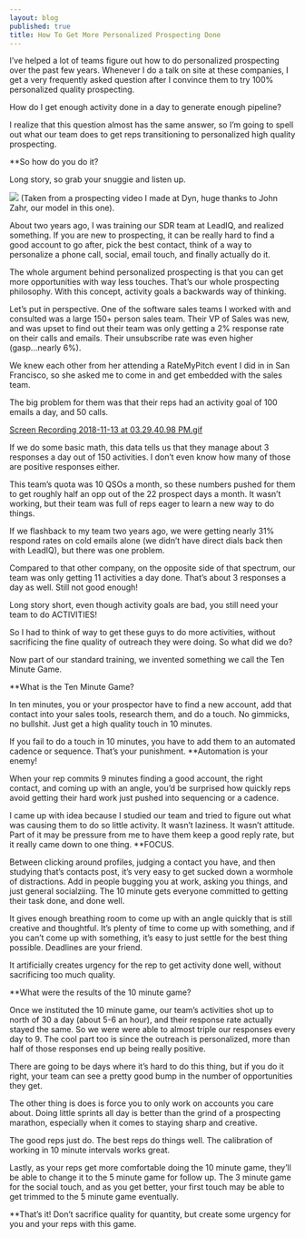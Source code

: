 ```yaml
---
layout: blog
published: true
title: How To Get More Personalized Prospecting Done
---
```

I’ve helped a lot of teams figure out how to do personalized prospecting over the past few years. Whenever I do a talk on site at these companies, I get a very frequently asked question after I convince them to try 100% personalized quality prospecting. 

How do I get enough activity done in a day to generate enough pipeline?

I realize that this question almost has the same answer, so I’m going to spell out what our team does to get reps transitioning to personalized high quality prospecting. 

**So how do you do it?

Long story, so grab your snuggie and listen up.

![](/img/Image%202018-11-13%20at%203.22.57%20PM.png)
(Taken from a prospecting video I made at Dyn, huge thanks to John Zahr, our model in this one). 

About two years ago, I was training our SDR team at LeadIQ, and realized something. If you are new to prospecting, it can be really hard to find a good account to go after, pick the best contact,  think of a way to personalize a phone call, social, email touch, and finally actually do it. 

The whole argument behind personalized prospecting is that you can get more opportunities with way less touches. That’s our whole prospecting philosophy. With this concept, activity goals a backwards way of thinking. 

Let’s put in perspective. One of the software sales teams I worked with and consulted was a large 150+ person sales team. Their VP of Sales was new, and was upset to find out their team was only getting a 2% response rate on their calls and emails. Their unsubscribe rate was even higher (gasp...nearly 6%). 

We knew each other from her attending a RateMyPitch event I did in in San Francisco, so she asked me to come in and get embedded with the sales team. 

The big problem for them was that their reps had an activity goal of 100 emails a day, and 50 calls. 

<div class="cloudapp-embed" data-slug="0a49d4c4bc20"><a href="https://cl.ly/0a49d4c4bc20">Screen Recording 2018-11-13 at 03.29.40.98 PM.gif</a><script async src="https://embed.cl.ly/embedded.gz.js" charset="utf-8"></script></div>

If we do some basic math, this data tells us that they manage about 3 responses a day out of 150 activities. I don’t even know how many of those are positive responses either. 

This team’s quota was 10 QSOs a month, so these numbers pushed for them to get roughly half an opp out of the 22 prospect days a month. It wasn’t working, but their team was full of reps eager to learn a new way to do things.

If we flashback to my team two years ago, we were getting nearly 31% respond rates on cold emails alone (we didn’t have direct dials back then with LeadIQ), but there was one problem. 

Compared to that other company, on the opposite side of that spectrum, our team was only getting 11 activities a day done. That’s about 3 responses a day as well. Still not good enough! 

Long story short, even though activity goals are bad, you still need your team to do ACTIVITIES!

So I had to think of  way to get these guys to do more activities, without sacrificing the fine quality of outreach they were doing. So what did we do? 

Now part of our standard training, we invented something we call the Ten Minute Game.

**What is the Ten Minute Game?

In ten minutes, you or your prospector have to find a new account, add that contact into your sales tools, research them, and do a touch. No gimmicks, no bullshit. Just get a high quality touch in 10 minutes.

If you fail to do a touch in 10 minutes, you have to add them to an automated cadence or sequence. That’s your punishment. **Automation is your enemy!

When your rep commits 9 minutes finding a good account, the right contact, and coming up with an angle, you’d be surprised how quickly reps avoid getting their hard work just pushed into sequencing or a cadence. 

I came up with idea because I studied our team and tried to figure out what was causing them to do so little activity. It wasn’t laziness. It wasn’t attitude. Part of it may be pressure from me to have them keep a good reply rate, but it really came down to one thing. **FOCUS.

Between clicking around profiles, judging a contact you have, and then studying that’s contacts post, it’s very easy to get sucked down a wormhole of distractions. Add in people bugging you at work, asking you things, and just general socialziing. The 10 minute gets everyone committed to getting their task done, and done well. 

It gives enough breathing room to come up with an angle quickly that is still creative and thoughtful. It’s plenty of time to come up with something, and if you can’t come up with something, it’s easy to just settle for the best thing possible. Deadlines are your friend. 

It artificially creates urgency for the rep to get activity done well, without sacrificing too much quality.

**What were the results of the 10 minute game?

Once we instituted the 10 minute game, our team’s activities shot up to north of 30 a day (about 5-6 an hour), and their response rate actually stayed the same. So we were were able to almost triple our responses every day to 9. The cool part too is since the outreach is personalized, more than half of those responses end up being really positive. 

There are going to be days where it’s hard to do this thing, but if you do it right, your team can see a pretty good bump in the number of opportunities they get. 

The other thing is does is force you to only work on accounts you care about. Doing little sprints all day is better than the grind of a prospecting marathon, especially when it comes to staying sharp and creative. 

The good reps just do. The best reps do things well. The calibration of working in 10 minute intervals works great. 

Lastly, as your reps get more comfortable doing the 10 minute game, they’ll be able to change it to the 5 minute game for follow up. The 3 minute game for the social touch, and as you get better, your first touch may be able to get trimmed to the 5 minute game eventually. 

**That’s it! Don’t sacrifice quality for quantity, but create some urgency for you and your reps with this game.
